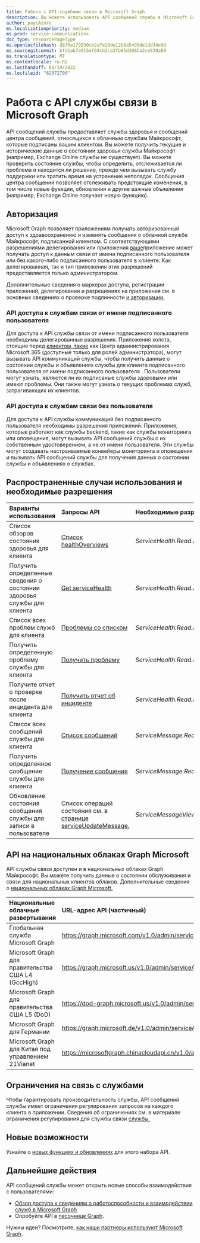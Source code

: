 ```yaml
---
title: Работа с API-службами связи в Microsoft Graph
description: Вы можете использовать API сообщений службы в Microsoft Graph для доступа к состояниям здоровья и сообщениям центра сообщений о службы Майкрософт".
author: payiAzure
ms.localizationpriority: medium
ms.prod: service-communications
doc_type: resourcePageType
ms.openlocfilehash: d876a179530cb2a7e29de12b0a5499de1dd34e9d
ms.sourcegitcommit: bfd1ab7e015ef04cb2ca3fb85d308ba2ce830a89
ms.translationtype: MT
ms.contentlocale: ru-RU
ms.lasthandoff: 01/19/2022
ms.locfileid: "62072700"
---
```

# <a name="working-with-service-communications-api-in-microsoft-graph"></a>Работа с API службы связи в Microsoft Graph
API сообщений службы предоставляет службы здоровья и сообщений центра сообщений, относящихся к облачным службам Майкрософт, которые подписаны вашим клиентом. Вы можете получить текущие и исторические данные о состоянии здоровья службы Майкрософт (например, Exchange Online службы не существует). Вы можете проверить состояние службы, чтобы определить, отслеживается ли проблема и находится ли решение, прежде чем вызывать службу поддержки или тратить время на устранение неполадок. Сообщения центра сообщений позволяет отслеживать предстоящие изменения, в том числе новые функции, обновления и другие важные объявления (например, Exchange Online получает новую функцию).

## <a name="authorization"></a>Авторизация
Microsoft Graph позволяет приложениям получать авторизованный доступ к здравоохранению и изменять сообщения о облачной службе Майкрософт, подписанной клиентом. С соответствующими разрешениями делегирования или приложения [ваше](/graph/permissions-reference#service-communications-permissions)приложение может получать доступ к данным связи от имени подписанного пользователя или без какого-либо подписанного пользователя в клиенте. Как делегированная, так и тип приложения этих разрешений предоставляется только администратором.

Дополнительные сведения о маркерах доступа, регистрации приложений, делегировании и разрешениях на приложения см. в основных сведениях о проверке подлинности [и авторизации.](/graph/auth/auth-concepts)

### <a name="access-service-communications-api-on-behalf-of-signed-in-user"></a>API доступа к службам связи от имени подписанного пользователя

Для доступа к API службы связи от имени подписанного пользователя необходимы делегированные разрешения. Приложения холста, стоящие перед [клиентом, такие](https://admin.microsoft.com/Adminportal/Home?source=applauncher#/homepage) как Центр администрирования Microsoft 365 (доступные только для ролей администратора), могут вызывать API коммуникаций службы, чтобы получить данные о состоянии службы и объявлениях службы для клиента подписанного пользователя _от_ имени подписанного пользователя . Пользователи могут узнать, являются ли их подписаные службы здоровыми или имеют проблемы. Они также могут узнать о текущих проблемах служб, затрагивающих их клиентов. 

### <a name="access-service-communications-api-without-user"></a>API доступа к службам связи без пользователя

Для доступа к API службы коммуникаций без подписанного пользователя необходимы разрешения приложений. Приложения, которые работают как службы backend, такие как службы мониторинга или оповещения, могут вызывать API сообщений службы с их собственным удостоверением, а не от имени пользователя. Эти службы могут создавать настраиваемые конвейеры мониторинга и оповещения и вызывать API сообщений службы для получения данных о состоянии службы и объявлениях о службах. 


## <a name="common-use-cases-and-required-permissions"></a>Распространенные случаи использования и необходимые разрешения

|Варианты использования|Запросы API| Необходимые разрешения| Поддерживаемые типы разрешений|
|:--------|:--------|:--------|:--------|
| Список обзоров состояния здоровья для клиента | [Список healthOverviews](/graph/api/serviceannouncement-list-healthoverviews?view=graph-rest-1.0&preserve-view=true) | _ServiceHealth.Read.All_ | Делегированная и приложение | 
| Получить определенные сведения о состоянии здоровья службы для клиента | [Get serviceHealth](/graph/api/servicehealth-get?view=graph-rest-1.0&preserve-view=true) | _ServiceHealth.Read.All_ | Делегированная и приложение |
| Список всех проблем служб для клиента | [Проблемы со списком](/graph/api/serviceannouncement-list-issues?view=graph-rest-1.0&preserve-view=true) | _ServiceHealth.Read.All_ | Делегированная и приложение |
| Получить определенную проблему службы для клиента | [Получить проблему](/graph/api/servicehealthissue-get?view=graph-rest-1.0&preserve-view=true) | _ServiceHealth.Read.All_ | Делегированная и приложение |
| Получите отчет о проверке после инцидента для клиента | [Получить отчет об инциденте](/graph/api/servicehealthissue-incidentreport?view=graph-rest-1.0&preserve-view=true)| _ServiceHealth.Read.All_ | Делегированная и приложение |
| Список всех сообщений службы для клиента | [Список сообщений](/graph/api/serviceannouncement-list-messages?view=graph-rest-1.0&preserve-view=true) | _ServiceMessage.Read.All_ | Делегированная и приложение |
| Получить определенное сообщение службы для клиента | [Получение сообщения](/graph/api/serviceupdatemessage-get?view=graph-rest-1.0&preserve-view=true) | _ServiceMessage.Read.All_ | Делегированная и приложение |
| Обновление состояния сообщения службы для записи в пользователе | Список операций состояния см. в [странице serviceUpdateMessage.](/graph/api/resources/serviceupdatemessage?view=graph-rest-1.0&preserve-view=true)| _ServiceMessageViewpoint.Write_ | Делегированные разрешения |

## <a name="api-on-microsoft-graph-national-clouds"></a>API на национальных облаках Graph Microsoft
API службы связи доступен и в национальных облаках Graph Майкрософт. Вы можете получить данные о состоянии обслуживания и связи для национальных клиентов облаков. Дополнительные сведения о [национальных облаках Graph Microsoft.](/graph/deployments)

|Национальные облачные развертывания|URL-адрес API (частичный)|
|:--------------|:-----------------|
|Глобальная служба Microsoft Graph| https://graph.microsoft.com/v1.0/admin/serviceAnnouncement/|
|Microsoft Graph для правительства США L4 (GccHigh)|https://graph.microsoft.us/v1.0/admin/serviceAnnouncement/|
|Microsoft Graph для правительства США L5 (DoD)|https://dod-graph.microsoft.us/v1.0/admin/serviceAnnouncement/|
|Microsoft Graph для Германии|https://graph.microsoft.de/v1.0/admin/serviceAnnouncement/|
|Microsoft Graph для Китая под управлением 21Vianet|https://microsoftgraph.chinacloudapi.cn/v1.0/admin/serviceAnnouncement/|

## <a name="service-communications-limits"></a>Ограничения на связь с службами

Чтобы гарантировать производительность службы, API сообщений службы имеет ограничения регулирования запросов на каждого клиента в приложении. Сведения об ограничениях см. в материале ограничения регулирования для службы связи [службы.](/graph/throttling#service-communications-service-limits)

## <a name="whats-new"></a>Новые возможности
Узнайте о [новых функциях и обновлениях](/graph/whats-new-overview) для этого набора API.

## <a name="next-steps"></a>Дальнейшие действия

API сообщений службы может открыть новые способы взаимодействия с пользователями:

- [Обзор доступа к сведениям о работоспособности и взаимодействии служб в Microsoft Graph](/graph/service-communications-concept-overview)
- Опробуйте API в [песочнице Graph](https://developer.microsoft.com/graph/graph-explorer).

Нужны идеи? Посмотрите, [как наши партнеры используют Microsoft Graph](https://developer.microsoft.com/en-us/graph/partners).
